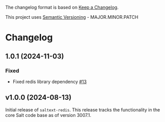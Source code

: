 The changelog format is based on [Keep a Changelog](https://keepachangelog.com/en/1.0.0/).

This project uses [Semantic Versioning](https://semver.org/) - MAJOR.MINOR.PATCH

# Changelog

## 1.0.1 (2024-11-03)


### Fixed

- Fixed redis library dependency [#13](https://github.com/salt-extensions/saltext-redis/issues/13)


## v1.0.0 (2024-08-13)

Initial release of `saltext-redis`. This release tracks the functionality in the core Salt code base as of version 3007.1.
